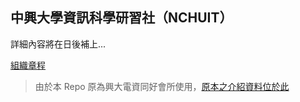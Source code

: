 中興大學資訊科學研習社（NCHUIT）
----

詳細內容將在日後補上...  

[組織章程](https://docs.google.com/document/d/1n4KIboSiI_ez9Jugw4PLsOQtEnbxoB0gcLX6NFxdK5E/edit?usp=sharing)  

> 由於本 Repo 原為興大電資同好會所使用，[原本之介紹資料位於此](https://github.com/NCHUIT/nchuit.github.io/tree/master)  
